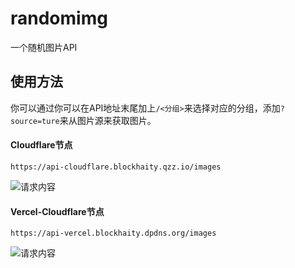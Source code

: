 # randomimg

一个随机图片API

## 使用方法

你可以通过你可以在API地址末尾加上`/<分组>`来选择对应的分组，添加`?source=ture`来从图片源来获取图片。

<!-- tabs:start -->
#### **Cloudflare节点**

```
https://api-cloudflare.blockhaity.qzz.io/images
```

![请求内容](https://api-cloudflare.blockhaity.qzz.io/images)

#### **Vercel-Cloudflare节点**

```
https://api-vercel.blockhaity.dpdns.org/images
```

![请求内容](https://api-vercel.blockhaity.dpdns.org/images)

<!-- tabs:end -->